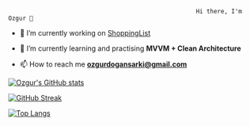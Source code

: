                                                          Hi there, I'm Ozgur 👋
                                                         
- 🔭 I’m currently working on [ShoppingList](https://github.com/ozgursarki/JourneyNotes)

- 🌱 I’m currently learning and practising **MVVM + Clean Architecture**

- 📫 How to reach me **ozgurdogansarki@gmail.com**


[![Ozgur's GitHub stats](https://github-readme-stats.vercel.app/api?username=ozgursarki)](https://github.com/ozgursarki/ozgursarki/edit/main/README.md)


[![GitHub Streak](https://github-readme-streak-stats.herokuapp.com/?user=ozgursarki)](https://git.io/streak-stats)

[![Top Langs](https://github-readme-stats.vercel.app/api/top-langs/?username=ozgursarki&hide=javascript,html)](https://github.com/ozgursarki/github-readme-stats)

